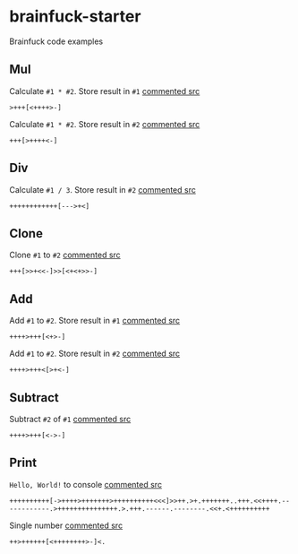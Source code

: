 # brainfuck-starter
Brainfuck code examples

## Mul

Calculate `#1 * #2`. Store result in `#1` [commented src](src/mul/store_in_1.b)

~~~brainfuck
>+++[<++++>-]
~~~

Calculate `#1 * #2`. Store result in `#2` [commented src](src/mul/store_in_2.b)

~~~brainfuck
+++[>++++<-]
~~~

## Div

Calculate `#1 / 3`. Store result in `#2` [commented src](src/div.b)

~~~brainfuck
++++++++++++[--->+<]
~~~

## Clone

Clone `#1` to `#2` [commented src](src/clone.b)

~~~brainfuck
+++[>>+<<-]>>[<+<+>>-]
~~~

## Add

Add `#1` to `#2`. Store result in `#1` [commented src](src/add/store_in_1.b)

~~~brainfuck
++++>+++[<+>-]
~~~

Add `#1` to `#2`. Store result in `#2` [commented src](src/add/store_in_2.b)

~~~brainfuck
++++>+++<[>+<-]
~~~

## Subtract

Subtract `#2` of `#1` [commented src](src/sub.b)

~~~brainfuck
++++>+++[<->-]
~~~

## Print

`Hello, World!` to console [commented src](src/print/hello_world.b)

~~~brainfuck
++++++++++[->++++>+++++++>++++++++++<<<]>>++.>+.+++++++..+++.<<++++.------------.>+++++++++++++++.>.+++.------.--------.<<+.<++++++++++
~~~

Single number [commented src](src/print/single_number.b)

~~~brainfuck
++>++++++[<++++++++>-]<.
~~~
